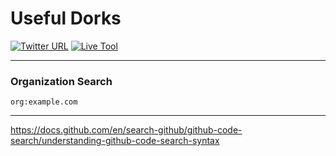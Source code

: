 # Useful Dorks
[![Twitter URL](https://img.shields.io/twitter/url/https/twitter.com/ysxninja.svg?style=social&label=Follow%20%40ysxninja)](https://twitter.com/ysxninja) 
[![Live Tool](https://img.shields.io/github/stars/ysxninja/g-dorks)](https://ysxninja.github.io/g-dorks/) 


---

### Organization Search

```
org:example.com
```

---


https://docs.github.com/en/search-github/github-code-search/understanding-github-code-search-syntax
